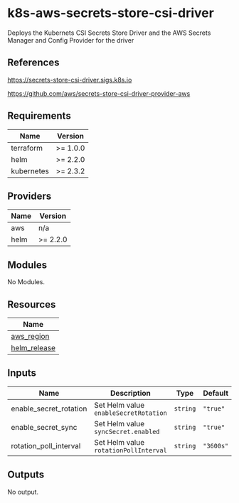 # k8s-aws-secrets-store-csi-driver

Deploys the Kubernets CSI Secrets Store Driver and the AWS Secrets Manager and Config Provider for the driver

## References

<https://secrets-store-csi-driver.sigs.k8s.io>

<https://github.com/aws/secrets-store-csi-driver-provider-aws>

## Requirements

| Name | Version |
|------|---------|
| terraform | >= 1.0.0 |
| helm | >= 2.2.0 |
| kubernetes | >= 2.3.2 |

## Providers

| Name | Version |
|------|---------|
| aws | n/a |
| helm | >= 2.2.0 |

## Modules

No Modules.

## Resources

| Name |
|------|
| [aws_region](https://registry.terraform.io/providers/hashicorp/aws/latest/docs/data-sources/region) |
| [helm_release](https://registry.terraform.io/providers/hashicorp/helm/latest/docs/resources/release) |

## Inputs

| Name | Description | Type | Default | Required |
|------|-------------|------|---------|:--------:|
| enable\_secret\_rotation | Set Helm value `enableSecretRotation` | `string` | `"true"` | no |
| enable\_secret\_sync | Set Helm value `syncSecret.enabled` | `string` | `"true"` | no |
| rotation\_poll\_interval | Set Helm value `rotationPollInterval` | `string` | `"3600s"` | no |

## Outputs

No output.
